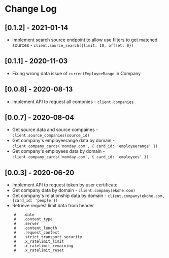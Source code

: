# Change Log

## [0.1.2] - 2021-01-14

- Implement search source endpoint to allow use filters to get matched sources - `client.source_search({limit: 10, offset: 0})`

## [0.1.1] - 2020-11-03

- Fixing wrong data issue of `currentEmployeeRange` in Company

## [0.0.8] - 2020-08-13

- Implement API to request all compnies - `client.companies`

## [0.0.7] - 2020-08-04

- Get source data and source compaines - `client.source_companies(source_id)`
- Get company's employeerange data by domain -  `client.company_cards('monday.com', { card_id: 'employeerange' })`
- Get company's employees data by domain -  `client.company_cards('monday.com', { card_id: 'employees' })`

## [0.0.3] - 2020-06-20

- Implement API to request token by user certificate
- Get company data by domain - `client.company(ekohe.com)`
- Get company's relationship data by domain -  `client.company(ekohe.com, {card_id: 'people'})`
- Retrieve request limit data from header

```
    #   .date
    #   .content_type
    #   .server
    #   .content_length
    #   .request_context
    #   .strict_transport_security
    #   .x_ratelimit_limit
    #   .x_ratelimit_remaining
    #   .x_ratelimit_reset
```

